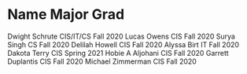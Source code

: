 Name              Major       Grad 
=======================================
Dwight Schrute    CIS/IT/CS   Fall 2020
Lucas Owens       CIS         Fall 2020
Surya Singh       CS          Fall 2020
Delilah Howell    CIS         Fall 2020
Alyssa Birt       IT          Fall 2020
Dakota Terry      CIS       Spring 2021
Hobie A Aljohani  CIS         Fall 2020
Garrett Duplantis CIS         Fall 2020
Michael Zimmerman CIS	      Fall 2020
